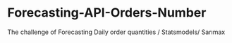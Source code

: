 # Forecasting-API-Orders-Number
The challenge of Forecasting Daily order quantities / Statsmodels/ Sarımax
